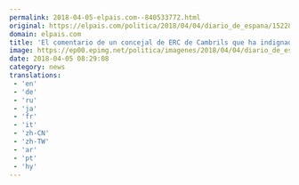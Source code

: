```yaml
---
permalink: 2018-04-05-elpais.com--840533772.html
original: https://elpais.com/politica/2018/04/04/diario_de_espana/1522858931_188018.html#?ref=rss&format=simple&link=link
domain: elpais.com
title: 'El comentario de un concejal de ERC de Cambrils que ha indignado a los aragoneses'
image: https://ep00.epimg.net/politica/imagenes/2018/04/04/diario_de_espana/1522858931_188018_1522863998_rrss_normal.jpg
date: 2018-04-05 08:29:08
category: news
translations: 
 - 'en'
 - 'de'
 - 'ru'
 - 'ja'
 - 'fr'
 - 'it'
 - 'zh-CN'
 - 'zh-TW'
 - 'ar'
 - 'pt'
 - 'hy'
---
```


